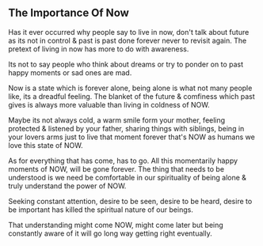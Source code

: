 ## The Importance Of Now

Has it ever occurred why people say to live in now, don't talk about future as its not in control & past is past done forever never to revisit again. The pretext
of living in now has more to do with awareness.

Its not to say people who think about dreams or try to ponder on to past happy moments
or sad ones are mad.

Now is a state which is forever alone, being alone is what not many people like, its a
dreadful feeling. The blanket of the future & comfiness which past gives is always more
valuable than living in coldness of NOW.

Maybe its not always cold, a warm smile form your mother, feeling protected & listened by
your father, sharing things with siblings, being in your lovers arms just to live that
moment forever that's NOW as humans we love this state of NOW.

As for everything that has come, has to go. All this momentarily happy moments of NOW, will
be gone forever. The thing that needs to be understood is we need be comfortable in our spirituality
of being alone & truly understand the power of NOW.

Seeking constant attention, desire to be seen, desire to be heard, desire to be important has killed
the spiritual nature of our beings.

That understanding might come NOW, might come later but being constantly aware of it will
go long way getting right eventually.
